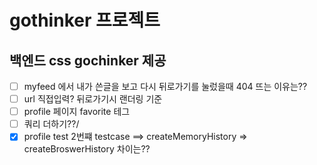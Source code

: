 # gothinker 프로젝트
## 백엔드 css gochinker 제공

- [ ] myfeed 에서 내가 쓴글을 보고 다시 뒤로가기를 눌렀을때 404 뜨는 이유는??   
- [ ] url 직접입력? 뒤로가기시 랜더링 기준
- [ ] profile 페이지 favorite 테그 
- [ ] 쿼리 더하기??/
- [x] profile test 2번쨰 testcase ==> createMemoryHistory => createBroswerHistory 차이는??